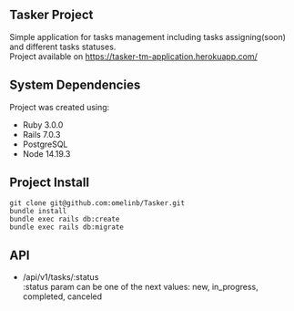 
Tasker Project
-----------

Simple application for tasks management including tasks assigning(soon) and different tasks statuses.  
Project available on https://tasker-tm-application.herokuapp.com/

System Dependencies
-------------------

Project was created using:

- Ruby 3.0.0
- Rails 7.0.3
- PostgreSQL
- Node 14.19.3

Project Install
-------------------
```shell
git clone git@github.com:omelinb/Tasker.git
bundle install
bundle exec rails db:create
bundle exec rails db:migrate
```

API
---

- /api/v1/tasks/:status  
:status param can be one of the next values: new, in_progress, completed, canceled
